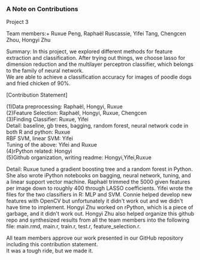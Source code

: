 ### A Note on Contributions

Project 3

Team members:+ Ruxue Peng, Raphaël Ruscassie, Yifei Tang, Chengcen Zhou, Hongyi Zhu

Summary: In this project, we explored different methods for feature extraction and classification. After trying out things, we choose lasso for dimension reduction and the multilayer perceptron classifier, which belongs to the family of neural network.  
We are able to achieve a classification accuracy for images of poodle dogs and fried chicken of 90%. 

[Contribution Statement]   

(1)Data preprocessing: Raphaël, Hongyi, Ruxue  
(2)Feature Selection: Raphaël, Hongyi, Ruxue, Chengcen  
(3)Finding Classifier: Ruxue, Yifei  
  Detail: baseline, gb trees, bagging, random forest, neural network code in both R and python: Ruxue  
  RBF SVM, linear SVM: Yifei  
  Tuning of the above: Yifei and Ruxue  
(4)rPython related: Hongyi  
(5)Github organization, writing readme: Hongyi,Yifei,Ruxue  

Detail:
Ruxue tuned a gradient boosting tree and a random forest in Python. She also wrote iPython notebooks on bagging, neural network, tuning, and a linear support vector machine. Raphaël trimmed the 5000 given features per image down to roughly 400 through LASSO coefficients. Yifei wrote the files for the two classifiers in R: MLP and SVM. Connie helped develop new features with OpenCV but unfortunately it didn't work out and we didn't have time to implement. Hongyi Zhu worked on rPython, which is a piece of garbage, and it didn't work out. Hongyi Zhu also helped organize this github repo and synthesized results from all the team members into the following file: main.rmd, main.r, train.r, test.r, feature_selection.r.   

All team members approve our work presented in our GitHub repository including this contribution statement.  
It was a tough ride, but we made it.  
